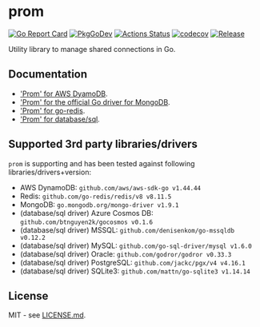 # prom

[![Go Report Card](https://goreportcard.com/badge/github.com/btnguyen2k/prom)](https://goreportcard.com/report/github.com/btnguyen2k/prom)
[![PkgGoDev](https://pkg.go.dev/badge/github.com/btnguyen2k/prom)](https://pkg.go.dev/github.com/btnguyen2k/prom)
[![Actions Status](https://github.com/btnguyen2k/prom/workflows/prom/badge.svg)](https://github.com/btnguyen2k/prom/actions)
[![codecov](https://codecov.io/gh/btnguyen2k/prom/branch/master/graph/badge.svg?token=EBTGTZMSUV)](https://codecov.io/gh/btnguyen2k/prom)
[![Release](https://img.shields.io/github/release/btnguyen2k/prom.svg?style=flat-square)](RELEASE-NOTES.md)

Utility library to manage shared connections in Go.

## Documentation

- ['Prom' for AWS DyamoDB](dynamodb/aws-dynamodb.md).
- ['Prom' for the official Go driver for MongoDB](mongo.md).
- ['Prom' for go-redis](goredis/go-redis.md).
- ['Prom' for database/sql](sql.md).

## Supported 3rd party libraries/drivers

`prom` is supporting and has been tested against following libraries/drivers+version:

- AWS DynamoDB: `github.com/aws/aws-sdk-go v1.44.44`
- Redis: `github.com/go-redis/redis/v8 v8.11.5`
- MongoDB: `go.mongodb.org/mongo-driver v1.9.1`
- (database/sql driver) Azure Cosmos DB: `github.com/btnguyen2k/gocosmos v0.1.6`
- (database/sql driver) MSSQL: `github.com/denisenkom/go-mssqldb v0.12.2`
- (database/sql driver) MySQL: `github.com/go-sql-driver/mysql v1.6.0`
- (database/sql driver) Oracle: `github.com/godror/godror v0.33.3`
- (database/sql driver) PostgreSQL: `github.com/jackc/pgx/v4 v4.16.1`
- (database/sql driver) SQLite3: `github.com/mattn/go-sqlite3 v1.14.14`

## License

MIT - see [LICENSE.md](LICENSE.md).
